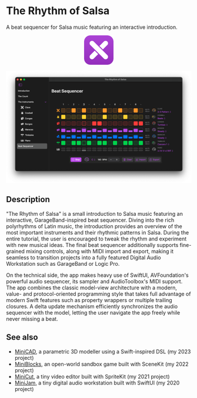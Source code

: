 # The Rhythm of Salsa

A beat sequencer for Salsa music featuring an interactive introduction.

<div align="center">
<p>
<img alt="Logo" src="Icons/AppIconRounded.svg" width="80">
</p>

<p>
<img alt="Screenshot" src="Screenshots/Beat Sequencer.png" width="600">
</p>
</div>

## Description

"The Rhythm of Salsa" is a small introduction to Salsa music featuring an interactive, GarageBand-inspired beat sequencer. Diving into the rich polyrhythms of Latin music, the introduction provides an overview of the most important instruments and their rhythmic patterns in Salsa. During the entire tutorial, the user is encouraged to tweak the rhythm and experiment with new musical ideas. The final beat sequencer additionally supports fine-grained mixing controls, along with MIDI import and export, making it seamless to transition projects into a fully featured Digital Audio Workstation such as GarageBand or Logic Pro.

On the technical side, the app makes heavy use of SwiftUI, AVFoundation's powerful audio sequencer, its sampler and AudioToolbox's MIDI support. The app combines the classic model-view architecture with a modern, value- and protocol-oriented programming style that takes full advantage of modern Swift features such as property wrappers or multiple trailing closures. A delta update mechanism efficiently synchronizes the audio sequencer with the model, letting the user navigate the app freely while never missing a beat.

## See also

- [MiniCAD](https://github.com/fwcd/mini-cad), a parametric 3D modeller using a Swift-inspired DSL (my 2023 project)
- [MiniBlocks](https://github.com/fwcd/mini-blocks), an open-world sandbox game built with SceneKit (my 2022 project)
- [MiniCut](https://github.com/fwcd/mini-cut), a tiny video editor built with SpriteKit (my 2021 project)
- [MiniJam](https://github.com/fwcd/mini-jam), a tiny digital audio workstation built with SwiftUI (my 2020 project)
